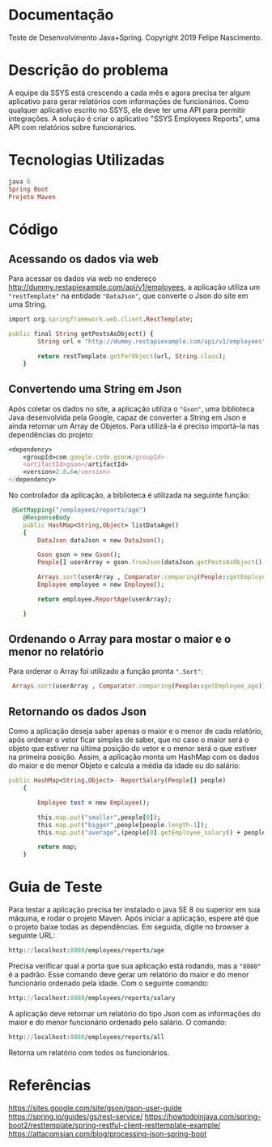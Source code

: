# Documentação
Teste de Desenvolvimento Java+Spring.
Copyright 2019 Felipe Nascimento. 

# Descrição do problema
A equipe da SSYS está crescendo a cada mês e agora precisa ter
algum aplicativo para gerar relatórios com informações de funcionários. Como qualquer
aplicativo escrito no SSYS, ele deve ter uma API para permitir integrações.
A solução é criar o aplicativo "SSYS Employees Reports", uma API com relatórios
sobre funcionários.


# Tecnologias Utilizadas
```ruby
java 8
Spring Boot
Projeto Maven
```
    
# Código
## Acessando os dados via web
Para acessar os dados via web no endereço http://dummy.restapiexample.com/api/v1/employees, a aplicação utiliza um `"restTemplate"` na entidade `"DataJson"`, que converte o Json do site em uma String.
```ruby
import org.springframework.web.client.RestTemplate;

public final String getPostsAsObject() {
        String url = "http://dummy.restapiexample.com/api/v1/employees";

        return restTemplate.getForObject(url, String.class);
    }
````
## Convertendo uma String em Json
Após coletar os dados no site, a aplicação utiliza o `"Gson"`, uma biblioteca Java desenvolvida pela Google, capaz de converter a String em Json e ainda retornar um Array de Objetos. 
Para utilizá-la é preciso importá-la nas dependências do projeto:
```ruby
<dependency>
	<groupId>com.google.code.gson</groupId>
	<artifactId>gson</artifactId>
	<version>2.8.6</version>
</dependency>
````

No controlador da aplicação, a biblioteca é utilizada na seguinte função:
```ruby
 @GetMapping("/employees/reports/age")
    @ResponseBody
    public HashMap<String,Object> listDataAge()
    {
        DataJson dataJson = new DataJson();

        Gson gson = new Gson();
        People[] userArray = gson.fromJson(dataJson.getPostsAsObject(), People[].class);

        Arrays.sort(userArray , Comparator.comparing(People::getEmployee_age));
        Employee employee = new Employee();

        return employee.ReportAge(userArray);

    }
```

## Ordenando o Array para mostar o maior e o menor no relatório

Para ordenar o Array foi utilizado a função pronta `".Sort"`:
```ruby
 Arrays.sort(userArray , Comparator.comparing(People::getEmployee_age));
```
## Retornando os dados Json 
Como a aplicação deseja saber apenas o maior e o menor de cada relatório, após ordenar o vetor ficar simples de saber, que no caso o maior será o objeto que estiver na última posição do vetor e o menor será o que estiver na primeira posição. Assim, a aplicação monta um HashMap com os dados do maior e do menor Objeto e calcula a média da idade ou do salário:
```ruby
public HashMap<String,Object>  ReportSalary(People[] people)
    {

        Employee test = new Employee();

        this.map.put("smaller",people[0]);
        this.map.put("bigger",people[people.length-1]);
        this.map.put("average",(people[0].getEmployee_salary() + people[people.length-1].getEmployee_salary())/2);

        return map;
    }
````

# Guia de Teste

Para testar a aplicação precisa ter instalado o java SE 8 ou superior em sua máquina, e rodar o projeto Maven. Após iniciar a aplicação, espere até que o projeto baixe todas as dependências. Em seguida, digite no browser a seguinte URL:
```ruby
http://localhost:8080/employees/reports/age
```
Precisa verificar qual a porta que sua aplicação está rodando, mas a `"8080"` é a padrão. Esse comando deve gerar um relatório do maior e do menor funcionário ordenado pela idade.
Com o seguinte comando:
```ruby
http://localhost:8080/employees/reports/salary
```
A aplicação deve retornar um relatório do tipo Json com as informações do maior e do menor funcionário ordenado pelo salário.
O comando:
```ruby
http://localhost:8080/employees/reports/all
```
Retorna um relatório com todos os funcionários.
# Referências

https://sites.google.com/site/gson/gson-user-guide
https://spring.io/guides/gs/rest-service/
https://howtodoinjava.com/spring-boot2/resttemplate/spring-restful-client-resttemplate-example/
https://attacomsian.com/blog/processing-json-spring-boot



 

